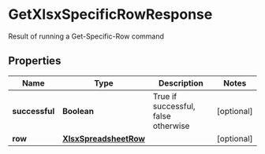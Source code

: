 

# GetXlsxSpecificRowResponse

Result of running a Get-Specific-Row command
## Properties

Name | Type | Description | Notes
------------ | ------------- | ------------- | -------------
**successful** | **Boolean** | True if successful, false otherwise |  [optional]
**row** | [**XlsxSpreadsheetRow**](XlsxSpreadsheetRow.md) |  |  [optional]




